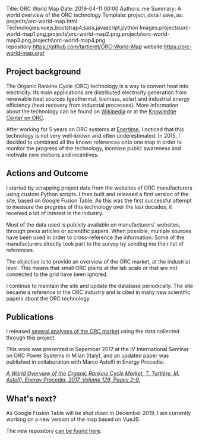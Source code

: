 Title: ORC World Map
Date: 2019-04-11 00:00
Authors: me
Summary: A world overview of the ORC technology
Template: project_detail
save_as: projects/orc-world-map.html
Technologies:vuejs,bootstrap4,sass,javascript,python
Images:projects\orc-world-map1.png,projects\orc-world-map2.png,projects\orc-world-map3.png,projects\orc-world-map4.png
repository:https://github.com/tartieret/ORC-World-Map
website:https://orc-world-map.org/

## Project background

The Organic Rankine Cycle (ORC) technology is a way to convert heat into electricity. Its main applications are distributed electricity generation from renewable heat sources (geothermal, biomass, solar) and industrial energy efficiency (heat recovery from industrial processes).
More information about the technology can be found on [Wikipedia](https://en.wikipedia.org/wiki/Organic_Rankine_cycle) or at the [Knowledge Center on ORC](http://www.kcorc.org/en/).

After working for 5 years on ORC systems at [Enertime](https://www.enertime.com/en/home), I noticed that this technology is not very well-known and often underestimated. In 2015, I decided to combined all the known references onto one map in order to monitor the progress of the technology, increase public awareness and motivate new motions and incentives.

## Actions and Outcome

I started by scrapping project data from the websites of ORC manufacturers using custom Python scripts. I then built and released a first version of the site, based on Google Fusion Table. As this was the first successful attempt to measure the progress of this technology over the last decades, it received a lot of interest in the industry.

Most of the data used is publicly available on manufacturers' websites, through press articles or scientific papers. When possible, multiple sources have been used in order to cross-reference the information. Some of the manufacturers directly took part to the survey by sending me their list of references.

The objective is to provide an overview of the ORC market, at the industrial level. This means that small ORC plants at the lab scale or that are not connected to the grid have been ignored.

I continue to maintain the site and update the database periodically. The site became a reference in the ORC industry and is cited in many new scientific papers about the ORC technology.

## Publications

I released [several analyses of the ORC market](https://orc-world-map.org/analysis) using the data collected through this project.

This work was presented in Sepember 2017 at the IV International Seminar on ORC Power Systems in Milan (Italy), and an updated paper was published in collaboration with Marco Astolfi in Energy Procedia:

_[A World Overview of the Organic Rankine Cycle Market, T. Tartière, M. Astolfi, Energy Procedia, 2017, Volume 129, Pages 2-9.](https://orc-world-map.org/docs/WorldOverview2017.pdf)_

## What's next?

As Google Fusion Table will be shut down in December 2019, I am currently working on a new version of the map based on VueJS.

The new repository [can be found here](https://github.com/tartieret/ORC-World-Map-v2).
